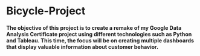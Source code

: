 # Bicycle-Project

#### The objective of this project is to create a remake of my Google Data Analysis Certificate project using different technologies such as Python and Tableau. This time, the focus will be on creating multiple dashboards that display valuable information about customer behavior.
